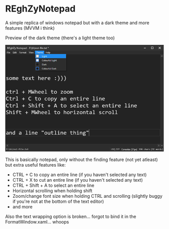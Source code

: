 # REghZyNotepad
A simple replica of windows notepad but with a dark theme and more features (MVVM i think)

Preview of the dark theme (there's a light theme too)

![](preview.png)

This is basically notepad, only without the finding feature (not yet atleast) but extra useful features like:
- CTRL + C to copy an entire line (if you haven't selected any text)
- CTRL + X to cut an entire line (if you haven't selected any text)
- CTRL + Shift + A to select an entire line
- Horizontal scrolling when holding shift
- Zoom/change font size when holding CTRL and scrolling (slightly buggy if you're not at the bottom of the text editor)
- and more

Also the text wrapping option is broken... forgot to bind it in the FormatWindow.xaml... whoops
